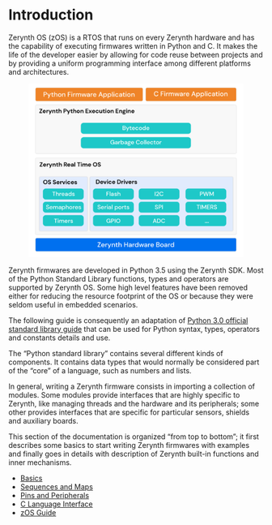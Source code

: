 # Introduction

Zerynth OS (zOS) is a RTOS that runs on every Zerynth hardware and has the capability of executing firmwares written in Python and C. It makes the life of the developer easier by allowing for code reuse between projects and by providing a uniform programming interface among different platforms and architectures. 


<figure>
  <a data-fancybox="gallery" href="img/os.png">
  <img src="img/os.png"width="600"/>
  </a>
</figure>


Zerynth firmwares are developed in Python 3.5 using the Zerynth SDK. Most of the Python Standard Library functions, types and operators are supported by Zerynth OS. Some high level features have been removed either for reducing the resource footprint of the OS or because they were seldom useful in embedded scenarios. 

The following guide is consequently an adaptation of [Python 3.0 official standard library guide](https://docs.python.org/3/library/index.html) that can be used for Python syntax, types, operators and constants details and use.

The “Python standard library” contains several different kinds of components. It contains data types that would normally be considered part of the “core” of a language, such as numbers and lists. 


In general, writing a Zerynth firmware consists in importing a collection of modules. Some modules provide interfaces that are highly specific to Zerynth, like managing threads and the hardware and its peripherals; some other provides interfaces that are specific for particular sensors, shields and auxiliary boards.

This section of the documentation is organized “from top to bottom”; it first describes some basics to start writing Zerynth firmwares with examples and finally goes in details with description of Zerynth built-in functions and inner mechanisms.

* [Basics](basics.md)
* [Sequences and Maps](seqmap.md)
* [Pins and Peripherals](pinmap.md)
* [C Language Interface](clang.md)
* [zOS Guide](os.md)


